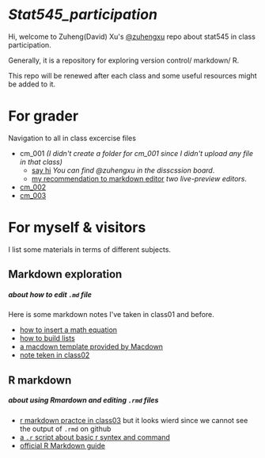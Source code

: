 # *Stat545_participation*

Hi, welcome to Zuheng(David) Xu's [@zuhengxu](https://github.com/zuhengxu) repo about stat545 in class participation.

Generally, it is a repository for exploring version control/ markdown/ R.

This repo will be renewed after each class and some useful resources might be added to it.


# For grader 
Navigation to all in class excercise files

* cm_001 *(I didn't create a folder for cm_001 since I didn't upload any file in that class)*
  * [say hi](https://github.com/STAT545-UBC/Discussion-Internal/issues/2) *You can find @zuhengxu in the disscssion board*.
  * [my recommendation to markdown editor](https://github.com/STAT545-UBC/Discussion-Internal/issues/6) *two live-preview editors*.
* [cm_002](https://github.com/zuhengxu/STAT545_participation/tree/master/cm_002)
* [cm_003](https://github.com/zuhengxu/STAT545_participation/tree/master/cm_003)

# For myself & visitors 
I list some materials in terms of different subjects.

## Markdown exploration 
##### about how to edit `.md` file 
Here is some markdown notes I've taken in class01 and before.
* [how to insert a math equation](https://github.com/zuhengxu/STAT545_participation/blob/master/Markdown%20Math%20equations.md)
* [how to build lists](https://github.com/zuhengxu/STAT545_participation/blob/master/lists.md)
* [a macdown template provided by Macdown](https://github.com/zuhengxu/STAT545_participation/blob/master/markdown%20template.md)
* [note teken in class02](https://github.com/zuhengxu/STAT545_participation/blob/master/md%20explorer/md%20explorer.md)


## R markdown
##### about using Rmardown and editing `.rmd` files 
* [r markdown practce in class03](https://github.com/zuhengxu/STAT545_participation/blob/master/cm_003/in%20class%20excercise_sep11.Rmd) 
but it looks wierd since we cannot see the output of `.rmd` on github
* [a `.r` script about basic r syntex and command](https://github.com/zuhengxu/STAT545_participation/blob/master/cm_003/cm003-in%20class%20exercise-R.r)
* [official R Markdown guide](https://bookdown.org/yihui/rmarkdown/)
